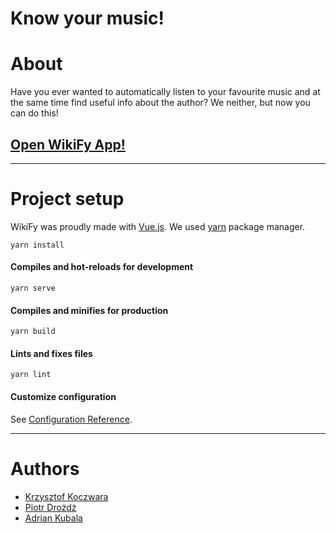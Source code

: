 # Know your music!

# About

Have you ever wanted to automatically listen to your favourite music and at the same time find useful info about the author? We neither, but now you can do this!

## [Open WikiFy App!](http://wizard.uek.krakow.pl/~s200259/)
---

# Project setup

WikiFy was proudly made with [Vue.js](https://vuejs.org/).
We used [yarn](https://yarnpkg.com/) package manager.

```
yarn install
```

#### Compiles and hot-reloads for development
```
yarn serve
```

#### Compiles and minifies for production
```
yarn build
```

#### Lints and fixes files
```
yarn lint
```

#### Customize configuration
See [Configuration Reference](https://cli.vuejs.org/config/).

---

# Authors
- [Krzysztof Koczwara](https://github.com/krzykocz)
- [Piotr Drożdż](https://github.com/PiotrDrozdz96)
- [Adrian Kubala](https://github.com/akubala)

